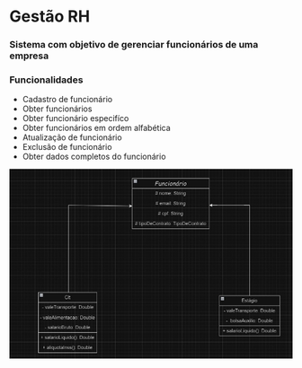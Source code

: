 # Gestão RH

### Sistema com objetivo de gerenciar funcionários de uma empresa

### Funcionalidades
- Cadastro de funcionário
- Obter funcionários
- Obter funcionário especifíco
- Obter funcionários em ordem alfabética
- Atualização de funcionário
- Exclusão de funcionário
- Obter dados completos do funcionário


![alt text](image-1.png)